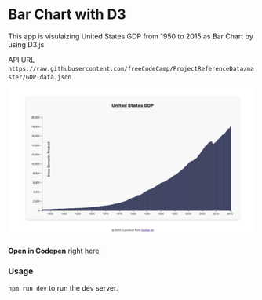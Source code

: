 # Bar Chart with D3
This app is visulaizing United States GDP from 1950 to 2015 as Bar Chart by using D3.js

API URL
`https://raw.githubusercontent.com/freeCodeCamp/ProjectReferenceData/master/GDP-data.json`

![alt text](src/banner.png "United States GDP")

**Open in Codepen** right [here](https://codepen.io/Darbaz/pen/XWXQryj)
### Usage
`npm run dev` to run the dev server.

